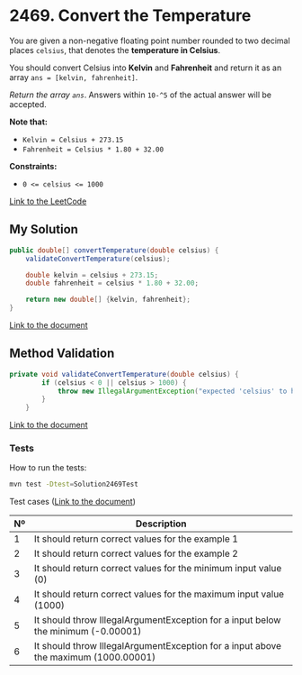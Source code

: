 # 2469. Convert the Temperature

You are given a non-negative floating point number rounded to two decimal places `celsius`, that denotes the **temperature in Celsius**.

You should convert Celsius into **Kelvin** and **Fahrenheit** and return it as an array `ans = [kelvin, fahrenheit]`.

*Return the array `ans`*. Answers within `10-^5` of the actual answer will be accepted.

**Note that:**
- `Kelvin = Celsius + 273.15`
- `Fahrenheit = Celsius * 1.80 + 32.00`


**Constraints:**
- `0 <= celsius <= 1000`


[Link to the LeetCode](https://leetcode.com/problems/convert-the-temperature/description/)

## My Solution

````java
public double[] convertTemperature(double celsius) {
    validateConvertTemperature(celsius);

    double kelvin = celsius + 273.15;
    double fahrenheit = celsius * 1.80 + 32.00;

    return new double[] {kelvin, fahrenheit};
}
````

[Link to the document](../../java/com/kauassilva/algorithms/solutions/Solution2469.java)



## Method Validation

````java
private void validateConvertTemperature(double celsius) {
        if (celsius < 0 || celsius > 1000) {
            throw new IllegalArgumentException("expected 'celsius' to have value from 0 to 1000 only");
        }
    }
````

[Link to the document](../../java/com/kauassilva/algorithms/solutions/Solution2469.java)



### Tests

How to run the tests:

````bash
mvn test -Dtest=Solution2469Test
````

Test cases ([Link to the document](../../../test/java/com/kauassilva/algorithms/solutions/Solution2469Test.java))

| Nº | Description                                                                         |
|----|-------------------------------------------------------------------------------------|
| 1  | It should return correct values for the example 1                                   |
| 2  | It should return correct values for the example 2                                   |
| 3  | It should return correct values for the minimum input value (0)                     |
| 4  | It should return correct values for the maximum input value (1000)                  |
| 5  | It should throw IllegalArgumentException for a input below the minimum (-0.00001)   |
| 6  | It should throw IllegalArgumentException for a input above the maximum (1000.00001) |

